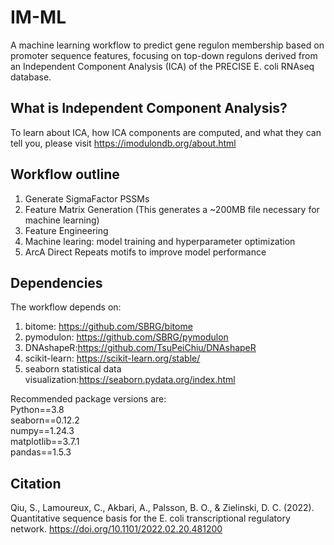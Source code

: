 # IM-ML
A machine learning workflow to predict gene regulon membership based on promoter sequence features, focusing on top-down regulons derived from an Independent Component Analysis (ICA) of the PRECISE E. coli RNAseq database.<br>
## What is Independent Component Analysis?
To learn about ICA, how ICA components are computed, and what they can tell you, please visit https://imodulondb.org/about.html
## Workflow outline
1. Generate SigmaFactor PSSMs<br>
2. Feature Matrix Generation (This generates a ~200MB file necessary for machine learning)<br>
3. Feature Engineering<br>
4. Machine learing: model training and hyperparameter optimization<br>
5. ArcA Direct Repeats motifs to improve model performance<br>
## Dependencies
The workflow depends on:<br>
1. bitome: https://github.com/SBRG/bitome<br>
2. pymodulon: https://github.com/SBRG/pymodulon<br>
3. DNAshapeR:https://github.com/TsuPeiChiu/DNAshapeR<br>
4. scikit-learn: https://scikit-learn.org/stable/ <br>
5. seaborn statistical data visualization:https://seaborn.pydata.org/index.html<br>
        
Recommended package versions are:<br>
  Python==3.8<br>
  seaborn==0.12.2<br>
  numpy==1.24.3<br>
  matplotlib==3.7.1<br>
  pandas==1.5.3<br>
  
 ## Citation
Qiu, S., Lamoureux, C., Akbari, A., Palsson, B. O., &amp; Zielinski, D. C. (2022). Quantitative sequence basis for the E. coli transcriptional regulatory network. https://doi.org/10.1101/2022.02.20.481200

